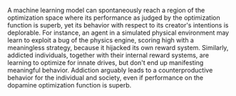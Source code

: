 A machine learning model can spontaneously reach a region of the optimization space where its performance as judged by the optimization function is superb, yet its behavior with respect to its creator's intentions is deplorable. For instance, an agent in a simulated physical environment may learn to exploit a bug of the physics engine, scoring high with a meaningless strategy, because it hijacked its own reward system. Similarly, addicted individuals, together with their internal reward systems, are learning to optimize for innate drives, but don't end up manifesting meaningful behavior. Addiction arguably leads to a counterproductive behavior for the individual and society, even if performance on the dopamine optimization function is superb.